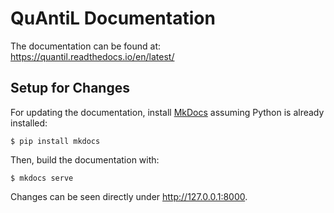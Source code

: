 # QuAntiL Documentation

The documentation can be found at: https://quantil.readthedocs.io/en/latest/

## Setup for Changes
For updating the documentation, install [MkDocs](https://www.mkdocs.org/#installation) assuming Python is already installed:
``` 
$ pip install mkdocs
``` 

Then, build the documentation with:
``` 
$ mkdocs serve
``` 

Changes can be seen directly under http://127.0.0.1:8000.
